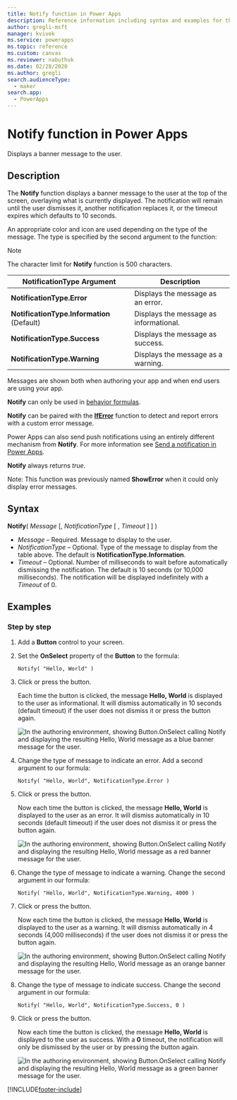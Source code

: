 ```yaml
---
title: Notify function in Power Apps
description: Reference information including syntax and examples for the Notify function in Power Apps.
author: gregli-msft
manager: kvivek
ms.service: powerapps
ms.topic: reference
ms.custom: canvas
ms.reviewer: nabuthuk
ms.date: 02/28/2020
ms.author: gregli
search.audienceType: 
  - maker
search.app: 
  - PowerApps
---
```

# Notify function in Power Apps
Displays a banner message to the user.

## Description

The **Notify** function displays a banner message to the user at the top of the screen, overlaying what is currently displayed.  The notification will remain until the user dismisses it, another notification replaces it, or the timeout expires which defaults to 10 seconds.

An appropriate color and icon are used depending on the type of the message.   The type is specified by the second argument to the function:

> [!NOTE]
> The character limit for **Notify** function is 500 characters. 

| NotificationType Argument | Description |
| --- | --- |
| **NotificationType.Error** | Displays the message as an error. |
| **NotificationType.Information** (Default) | Displays the message as informational.  |
| **NotificationType.Success** | Displays the message as success. |
| **NotificationType.Warning** | Displays the message as a warning. |

Messages are shown both when authoring your app and when end users are using your app.

**Notify** can only be used in [behavior formulas](../working-with-formulas-in-depth.md).

**Notify** can be paired with the [**IfError**](function-iferror.md) function to detect and report errors with a custom error message.

Power Apps can also send push notifications using an entirely different mechanism from **Notify**.  For more information see [Send a notification in Power Apps](../add-notifications.md).

**Notify** always returns *true*.

Note: This function was previously named **ShowError** when it could only display error messages.

## Syntax
**Notify**( *Message* [, *NotificationType* [ , *Timeout* ] ] )

* *Message* – Required.  Message to display to the user.
* *NotificationType* – Optional.  Type of the message to display from the table above.  The default is **NotificationType.Information**.  
* *Timeout* – Optional.  Number of milliseconds to wait before automatically dismissing the notification.  The default is 10 seconds (or 10,000 milliseconds).  The notification will be displayed indefinitely with a *Timeout* of 0.

## Examples

### Step by step

1. Add a **Button** control to your screen.

2. Set the **OnSelect** property of the **Button** to the formula:

    ```powerapps-dot
	Notify( "Hello, World" )
    ```

3. Click or press the button.  

	Each time the button is clicked, the message **Hello, World** is displayed to the user as informational.  It will dismiss automatically in 10 seconds (default timeout) if the user does not dismiss it or press the button again.

	![In the authoring environment, showing Button.OnSelect calling Notify and displaying the resulting Hello, World message as a blue banner message for the user.](media/function-showerror/hello-world.png)

4. Change the type of message to indicate an error.  Add a second argument to our formula:

    ```powerapps-dot
	Notify( "Hello, World", NotificationType.Error )
    ```

5. Click or press the button.

	Now each time the button is clicked, the message **Hello, World** is displayed to the user as an error.  It will dismiss automatically in 10 seconds (default timeout) if the user does not dismiss it or press the button again.

	![In the authoring environment, showing Button.OnSelect calling Notify and displaying the resulting Hello, World message as a red banner message for the user.](media/function-showerror/hello-world-error.png)

4. Change the type of message to indicate a warning.  Change the second argument in our formula:

    ```powerapps-dot
	Notify( "Hello, World", NotificationType.Warning, 4000 )
    ```

5. Click or press the button.

	Now each time the button is clicked, the message **Hello, World** is displayed to the user as a warning.  It will dismiss automatically in 4 seconds (4,000 milliseconds) if the user does not dismiss it or press the button again.

	![In the authoring environment, showing Button.OnSelect calling Notify and displaying the resulting Hello, World message as an orange banner message for the user.](media/function-showerror/hello-world-warning.png)

4. Change the type of message to indicate success.  Change the second argument in our formula:

    ```powerapps-dot
	Notify( "Hello, World", NotificationType.Success, 0 )
    ```

5. Click or press the button.

	Now each time the button is clicked, the message **Hello, World** is displayed to the user as success.  With a **0** timeout, the notification will only be dismissed by the user or by pressing the button again.

	![In the authoring environment, showing Button.OnSelect calling Notify and displaying the resulting Hello, World message as a green banner message for the user.](media/function-showerror/hello-world-success.png)


[!INCLUDE[footer-include](../../../includes/footer-banner.md)]